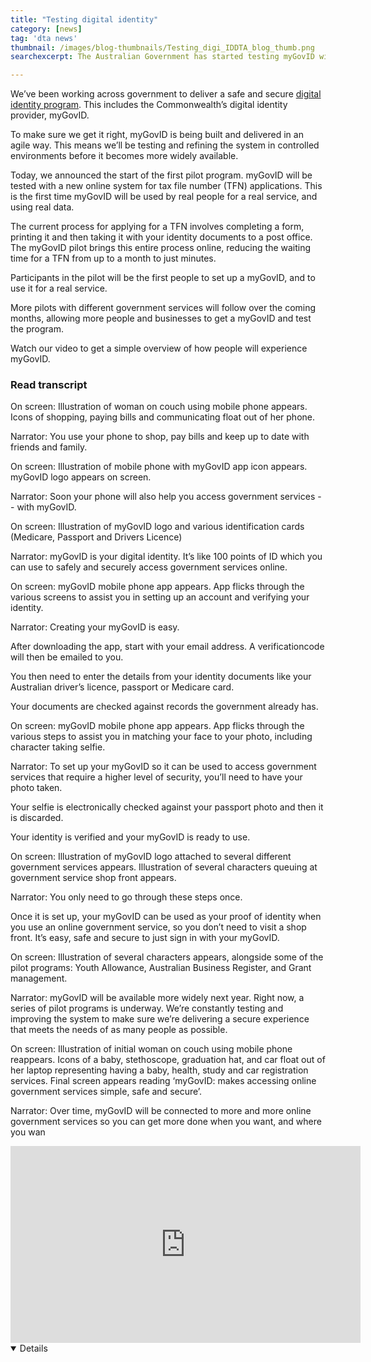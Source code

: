 ```yaml
---
title: "Testing digital identity"
category: [news]
tag: 'dta news'
thumbnail: /images/blog-thumbnails/Testing_digi_IDDTA_blog_thumb.png
searchexcerpt: The Australian Government has started testing myGovID with real people and services.

---
```

We’ve been working across government to deliver a safe and secure [digital identity program](https://beta.dta.gov.au/our-projects/digital-identity). This includes the Commonwealth’s digital identity provider, myGovID.

To make sure we get it right, myGovID is being built and delivered in an agile way. This means we’ll be testing and refining the system in controlled environments before it becomes more widely available.

Today, we announced the start of the first pilot program. myGovID will be tested with a new online system for tax file number (TFN) applications. This is the first time myGovID will be used by real people for a real service, and using real data.

The current process for applying for a TFN involves completing a form, printing it and then taking it with your identity documents to a post office. The myGovID pilot brings this entire process online, reducing the waiting time for a TFN from up to a month to just minutes.

Participants in the pilot will be the first people to set up a myGovID, and to use it for a real service.

More pilots with different government services will follow over the coming months, allowing more people and businesses to get a myGovID and test the program.  

Watch our video to get a simple overview of how people will experience myGovID.

<summary><h3>Read transcript</h3></summary>
<div class="accordion-panel" markdown="1">

On screen: Illustration of woman on couch using mobile phone appears. Icons of shopping, paying bills and communicating float out of her phone.

Narrator: You use your phone to shop, pay bills and keep up to date with friends and family.

On screen: Illustration of mobile phone with myGovID app icon appears. myGovID logo appears on screen.

Narrator: Soon your phone will also help you access government services -- with myGovID.

On screen: Illustration of myGovID logo and various identification cards (Medicare, Passport and Drivers Licence)

Narrator: myGovID is your digital identity. It’s like 100 points of ID which you can use to safely and securely access government services online.

On screen: myGovID mobile phone app appears. App flicks through the various screens to assist you in setting up an account and verifying your identity.

Narrator: Creating your myGovID is easy.

After downloading the app, start with your email address. A verificationcode will then be emailed to you.

You then need to enter the details from your identity documents like your Australian driver’s licence, passport or Medicare card.

Your documents are checked against records the government already has.

On screen: myGovID mobile phone app appears. App flicks through the various steps to assist you in matching your face to your photo, including character taking selfie.   

Narrator: To set up your myGovID so it can be used to access government services that require a higher level of security, you’ll need to have your photo taken.

Your selfie is electronically checked against your passport photo and then it is discarded.

Your identity is verified and your myGovID is ready to use.

On screen: Illustration of myGovID logo attached to several different government services appears. Illustration of several characters queuing at government service shop front appears.

Narrator: You only need to go through these steps once.

Once it is set up, your myGovID can be used as your proof of identity when you use an online government service, so you don’t need to visit a shop front. It’s easy, safe and secure to just sign in with your myGovID.

On screen: Illustration of several characters appears, alongside some of the pilot programs: Youth Allowance, Australian Business Register, and Grant management.

Narrator: myGovID will be available more widely next year. Right now, a series of pilot programs is underway. We’re constantly testing and improving the system to make sure we’re delivering a secure experience that meets the needs of as many people as possible.

On screen: Illustration of initial woman on couch using mobile phone reappears. Icons of a baby, stethoscope, graduation hat, and car float out of her laptop representing having a baby, health, study and car registration services. Final screen appears reading ‘myGovID: makes accessing online government services simple, safe and secure’.

Narrator: Over time, myGovID will be connected to more and more online government services so you can get more done when you want, and where you wan

</div>

<div class="embed-container">
  <iframe width="560" height="315" src="https://www.youtube.com/embed/_rZoBGapcIg" frameborder="0" allow="accelerometer; autoplay; encrypted-media; gyroscope; picture-in-picture" allowfullscreen></iframe>
</div>
<details open data-label="content-accordion-1-example" aria-expanded="false">

</details>
